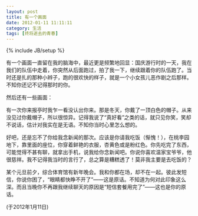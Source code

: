 ```yaml
---
layout: post
title: 有一个画面
date: 2012-01-11 11:11:11
category: 生活
tags: [终将逝去的青春]
---
```

{% include JB/setup %}

有一个画面一直留在我的脑海中，最近更是频繁地回显：国庆游行时的一天，我在我们的队伍中走着，你突然从后面跑过，拍了我一下，继续跟着你的队伍跑了。当时还是扎的那种小辫子，跑的很欢快的样子，就是一个小女孩儿恶作剧之后那样。不知你还记不记得那时的你。

<!--more-->
然后还有一些画面：

有一次你来报亭时我乍一看没认出你来。那是冬天，你戴了一顶白色的帽子。从来没见过你戴帽子，所以很惊异。记得我说了“真好看”之类的话，就只见你笑，笑却不说话，估计对我实在是无语。不知你当时心里怎么想的。

好吧，还是忘不了你给我念新闻的那次。应该是你请我吃饭（惭愧！），在桃李园地下，靠里面的座位，你穿着鲜艳的衣服，杏黄色或是粉红色。你先吃完了东西，可能觉得不甚有聊，就拿出手机，说我给你念新闻吧。你说你喜欢温家宝爷爷，他很慈祥。我不记得我当时的言行了，总之算是糟糕透了！莫非我主要是去吃饭的？
	
某个元旦前夕，综合体育馆有新年晚会。我和你都在场，却不在一起。彼此发短信，你说你困了，“眼睛都快睁不开了”——这是原话。不知道为何对此印象这么深。而且当晚你不再跟我继续聊天的原因是“短信套餐用完了”——这也是你的原话。


(于2012年1月11日)

